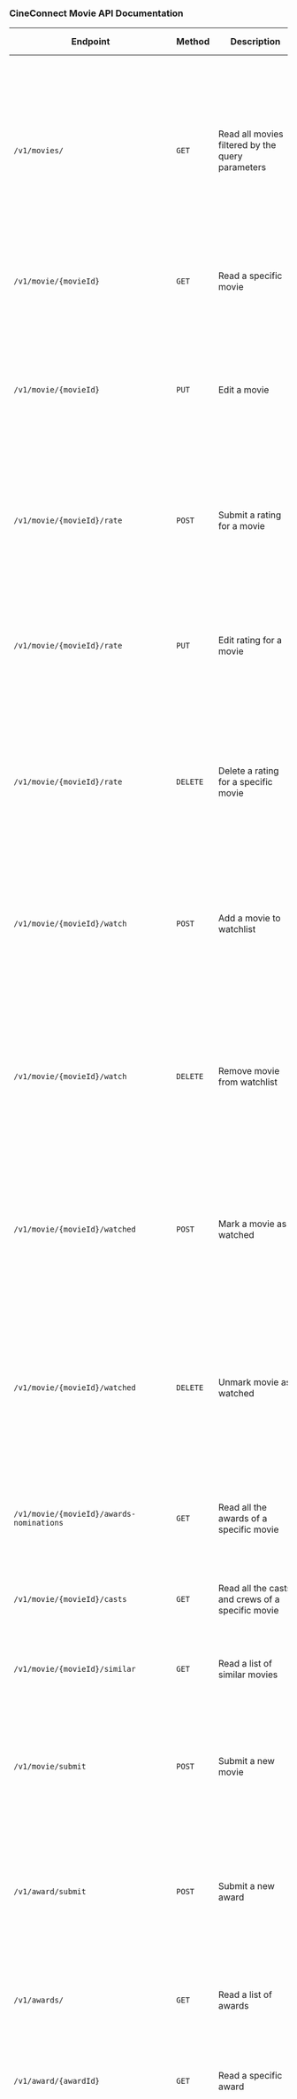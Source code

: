 ### CineConnect Movie API Documentation

| **Endpoint** | **Method** | **Description** | **Parameters** | **Request Body** | **Responses** |
|--------------|------------|-----------------|----------------|------------------|---------------|
| `/v1/movies/` | `GET` | Read all movies filtered by the query parameters | `title`: string (optional), `genre`: string (optional), `language`: string (optional), `startYear`: integer (optional), `endYear`: integer (optional), `startRating`: number (optional), `endRating`: number (optional), `offset`: integer (required, default=0), `limit`: integer (required, default=10), `orderBy`: string (required, default=nameAsc, enum=[nameAsc, nameDes, ratingAsc, ratingDes, releaseYearAsc, releaseYearDes]) | None | `200`: List of movies, `500`: Unexpected error |
| `/v1/movie/{movieId}` | `GET` | Read a specific movie | `movieId`: string (required), `castLimit`: integer (optional, default=20), `reviewLimit`: integer (optional, default=5), `forumPostLimit`: integer (optional, default=5) | None | `200`: Movie details, `404`: No movie found, `500`: Unexpected error |
| `/v1/movie/{movieId}` | `PUT` | Edit a movie | `movieId`: string (required), `Authorization`: string (required) | Movie object (required) | `200`: Movie successfully submitted for approval, `400`: Invalid input, `401`: Authentication required, `403`: Forbidden, `404`: Movie not found, `500`: Internal Server Error |
| `/v1/movie/{movieId}/rate` | `POST` | Submit a rating for a movie | `movieId`: string (required), `Authorization`: string (required) | `rating`: integer (required) | `201`: Movie successfully rated, `400`: Invalid input, `401`: Authentication required, `403`: Forbidden, `500`: Internal Server Error |
| `/v1/movie/{movieId}/rate` | `PUT` | Edit rating for a movie | `movieId`: string (required), `Authorization`: string (required) | `rating`: integer (required) | `200`: Rating successfully updated, `400`: Invalid input, `401`: Authentication required, `403`: Forbidden, `404`: Movie not found, `500`: Internal Server Error |
| `/v1/movie/{movieId}/rate` | `DELETE` | Delete a rating for a specific movie | `movieId`: string (required), `Authorization`: string (required) | None | `200`: Rating successfully deleted, `401`: Authentication required, `403`: Forbidden, `404`: No movie/previous rating found, `500`: Unexpected error |
| `/v1/movie/{movieId}/watch` | `POST` | Add a movie to watchlist | `movieId`: string (required), `Authorization`: string (required) | None | `201`: Movie successfully added to watchlist, `400`: Invalid input, `401`: Authentication required, `403`: Forbidden, `404`: Movie not found, `500`: Internal Server Error |
| `/v1/movie/{movieId}/watch` | `DELETE` | Remove movie from watchlist | `movieId`: string (required), `Authorization`: string (required) | None | `200`: Movie successfully removed from watchlist, `401`: Authentication required, `403`: Forbidden, `404`: No movie/previous addition to watchlist found, `500`: Unexpected error |
| `/v1/movie/{movieId}/watched` | `POST` | Mark a movie as watched | `movieId`: string (required), `Authorization`: string (required) | None | `201`: Movie successfully added to watched-list, `400`: Invalid input, `401`: Authentication required, `403`: Forbidden, `404`: Movie not found, `500`: Internal Server Error |
| `/v1/movie/{movieId}/watched` | `DELETE` | Unmark movie as watched | `movieId`: string (required), `Authorization`: string (required) | None | `200`: Movie successfully removed from watched-list, `401`: Authentication required, `403`: Forbidden, `404`: No movie/previous addition to watched-list found, `500`: Unexpected error |
| `/v1/movie/{movieId}/awards-nominations` | `GET` | Read all the awards of a specific movie | `movieId`: string (required) | None | `200`: Awards and nominations details, `404`: No movie found, `500`: Unexpected error |
| `/v1/movie/{movieId}/casts` | `GET` | Read all the casts and crews of a specific movie | `movieId`: string (required) | None | `200`: Cast and crew details, `404`: No movie found, `500`: Unexpected error |
| `/v1/movie/{movieId}/similar` | `GET` | Read a list of similar movies | `movieId`: string (required), `Authorization`: string (optional), `limit`: integer (optional) | None | `200`: List of similar movies, `404`: No movie found, `500`: Unexpected error |
| `/v1/movie/submit` | `POST` | Submit a new movie | `Authorization`: string (required) | Movie object (required) | `201`: Movie successfully submitted for approval, `400`: Invalid input, `401`: Authentication required, `403`: Forbidden, `500`: Internal Server Error |
| `/v1/award/submit` | `POST` | Submit a new award | `Authorization`: string (required) | Award object (required) | `201`: Award successfully submitted for approval, `400`: Invalid input, `401`: Authentication required, `403`: Forbidden, `500`: Internal Server Error |
| `/v1/awards/` | `GET` | Read a list of awards | `title`: string (optional), `year`: string (optional), `offset`: integer (optional), `limit`: integer (optional), `orderBy`: string (required, default=nameAsc, enum=[nameAsc, nameDes, startYear, endYear]) | None | `200`: List of awards, `500`: Unexpected error |
| `/v1/award/{awardId}` | `GET` | Read a specific award | `awardId`: string (required) | None | `200`: Award details, `404`: No award found, `500`: Unexpected error |
| `/v1/award/{awardId}` | `PUT` | Edit an award | `awardId`: string (required), `Authorization`: string (required) | Award object (required) | `200`: Award successfully submitted for approval, `400`: Invalid input, `401`: Authentication required, `403`: Forbidden, `404`: Award not found, `500`: Internal Server Error |
| `/v1/award/{awardId}` | `DELETE` | Remove an award | `awardId`: string (required), `Authorization`: string (required) | None | `200`: Award removal request successfully submitted, `401`: Authentication required, `403`: Forbidden, `404`: No award found, `500`: Unexpected error |
| `/v1/moviePersons/` | `GET` | Read a list of movie persons | `name`: string (optional), `offset`: integer (optional), `limit`: integer (optional), `orderBy`: string (required, default=nameAsc, enum=[nameAsc, nameDes]) | None | `200`: List of movie persons, `500`: Unexpected error |
| `/v1/moviePerson/submit` | `POST` | Submit a new MoviePerson details | `Authorization`: string (required) | MoviePerson object (required) | `201`: MoviePerson details successfully submitted for approval, `400`: Invalid input, `401`: Authentication required, `403`: Forbidden, `500`: Internal Server Error |
| `/v1/moviePerson/{moviePersonId}` | `GET` | Read a specific MoviePerson's details | `moviePersonId`: string (required) | None | `200`: MoviePerson details, `404`: No movie person found, `500`: Unexpected error |
| `/v1/moviePerson/{moviePersonId}` | `PUT` | Edit a MoviePerson's details | `moviePersonId`: string (required), `Authorization`: string (required) | MoviePerson object (required) | `200`: MoviePerson details successfully submitted for approval, `400`: Invalid input, `401`: Authentication required, `403`: Forbidden, `404`: Movie person not found, `500`: Internal Server Error |
| `/v1/moviePerson/{moviePersonId}` | `DELETE` | Remove a MoviePerson | `moviePersonId`: string (required), `Authorization`: string (required) | None | `200`: Movie person removal request successfully submitted, `401`: Authentication required, `403`: Forbidden, `404`: No movie person found, `500`: Unexpected error |
| `/v1/movie/{movieId}/reviews` | `GET` | Read all the reviews of a specific movie | `movieId`: string (required) | None | `200`: List of reviews, `404`: No movie found, `500`: Unexpected error |
| `/v1/movie/{movieId}/review/submit` | `POST` | Submit a rating and review for a movie | `movieId`: string (required), `Authorization`: string (required) | ReviewCard object (required) | `201`: Review successfully submitted, `400`: Invalid input, `401`: Authentication required, `403`: Forbidden, `404`: Movie not found, `500`: Internal Server Error |
| `/v1/review/{reviewId}` | `GET` | Read a specific review | `reviewId`: string (required) | None | `200`: Review details, `404`: No review found, `500`: Unexpected error |
| `/v1/review/{reviewId}` | `PUT` | Edit a review for a movie | `reviewId`: string (required), `Authorization`: string (required) | ReviewCard object (required) | `200`: Review successfully updated, `400`: Invalid input, `401`: Authentication required, `403`: Forbidden, `404`: Movie or review not found, `500`: Internal Server Error |
| `/v1/review/{reviewId}` | `DELETE` | Delete a specific review | `reviewId`: string (required), `Authorization`: string (required) | None | `200`: Review successfully deleted, `401`: Authentication required, `403`: Forbidden, `404`: No review found, `500`: Unexpected error |
| `/v1/movie/{movieId}/forum/join` | `POST` | Join a discussion forum for a post | `movieId`: string (required), `Authorization`: string (required) | None | `201`: Joined forum successfully, `400`: Invalid input, `401`: Authentication required, `403`: Forbidden, `404`: Movie not found, `500`: Internal Server Error |
| `/v1/movie/{movieId}/forum/join` | `DELETE` | Leave a discussion forum | `movieId`: string (required), `Authorization`: string (required) | None | `200`: Left the forum successfully, `401`: Authentication required, `403`: Forbidden, `404`: No movie found, `500`: Unexpected error |
| `/v1/movie/{movieId}/forum` | `GET` | Read all the discussion forum posts of a specific movie | `movieId`: string (required), `Authorization`: string (required) | None | `200`: List of forum posts, `401`: Unauthorized, `404`: No movie found, `500`: Unexpected error |
| `/v1/movie/{movieId}/forum-post/submit` | `POST` | Submit a forum post for a movie | `movieId`: string (required), `Authorization`: string (required) | ForumPost object (required) | `201`: Post successfully uploaded, `400`: Invalid input, `401`: Authentication required, `403`: Forbidden, `404`: Movie not found, `500`: Internal Server Error |
| `/v1/post/{postId}` | `GET` | Read a specific forum post | `postId`: string (required), `Authorization`: string (required), `commentLimit`: integer (required, default=10) | None | `200`: Post details, `401`: Authentication required, `403`: Forbidden, `404`: No post found, `500`: Unexpected error |
| `/v1/post/{postId}` | `PUT` | Edit a forum post for a movie | `postId`: string (required), `Authorization`: string (required) | ForumPost object (required) | `200`: Post successfully updated, `400`: Invalid input, `401`: Authentication required, `403`: Forbidden, `404`: Movie or post not found, `500`: Internal Server Error |
| `/v1/post/{postId}` | `DELETE` | Delete a specific post | `postId`: string (required), `Authorization`: string (required) | None | `200`: Post successfully deleted, `401`: Authentication required, `403`: Forbidden, `404`: No post found, `500`: Unexpected error |
| `/v1/post/{postId}/vote` | `POST` | Upvote/downvote to a post | `postId`: string (required), `Authorization`: string (required) | `voteType`: string (required, enum=[upvote, downvote]) | `201`: Vote successfully submitted, `400`: Invalid input, `401`: Authentication required, `403`: Forbidden, `404`: Post not found, `500`: Internal Server Error |
| `/v1/post/{postId}/vote` | `DELETE` | Remove vote | `postId`: string (required), `Authorization`: string (required) | None | `200`: Vote successfully removed, `401`: Authentication required, `403`: Forbidden, `404`: No post/previous vote found, `500`: Unexpected error |
| `/v1/post/{postId}/comment` | `POST` | Comment/reply to a post | `postId`: string (required), `Authorization`: string (required) | Comment object (required) | `201`: Comment successfully posted, `400`: Invalid input, `401`: Authentication required, `403`: Forbidden, `404`: Post not found, `500`: Internal Server Error |
| `/v1/post/{postId}/comment` | `GET` | Read comments under a post | `postId`: string (required), `Authorization`: string (required), `limit`: integer (required, default=10) | None | `200`: List of comments, `404`: No post found, `500`: Unexpected error |
| `/v1/post/{postId}/report` | `POST` | Report a post | `postId`: string (required), `Authorization`: string (required) | PostReport object (required) | `201`: Report successfully submitted for approval, `400`: Invalid input, `401`: Authentication required, `403`: Forbidden, `404`: Post not found, `500`: Internal Server Error |
| `/v1/report/{reportId}` | `GET` | Read a specific report | `reportId`: string (required), `Authorization`: string (required) | None | `200`: Report details, `404`: No report found, `500`: Unexpected error |
| `/v1/report/{reportId}/feedback` | `POST` | Provide admin feedback for a submitted report | `reportId`: string (required), `Authorization`: string (required) | Feedback object (required) | `201`: Feedback successfully posted, `400`: Invalid input, `401`: Authentication required, `403`: Forbidden, `404`: Report not found, `500`: Internal Server Error |
| `/v1/request/{requestId}` | `GET` | Read a specific request | `requestId`: string (required), `Authorization`: string (required) | None | `200`: Request details, `404`: No request found, `500`: Unexpected error |
| `/v1/request/{requestId}/feedback` | `POST` | Provide admin feedback for a submitted request | `requestId`: string (required), `Authorization`: string (required) | Feedback object (required) | `201`: Feedback successfully posted, `400`: Invalid input, `401`: Authentication required, `403`: Forbidden, `404`: Request not found, `500`: Internal Server Error |
| `/v1/feedback/{feedbackId}` | `GET` | Read a specific feedback | `feedbackId`: string (required), `Authorization`: string (required) | None | `200`: Feedback details, `404`: No feedback found, `500`: Unexpected error |
| `/v1/movie/{movieId}/theaters` | `GET` | Get theaters showing a specific movie | `movieId`: string (required), `date`: string (optional, format="YYYY-MM-DD"), `location`: string (optional, format="latitude,longitude") | None | `200`: List of theaters, `500`: Unexpected error |
| `/v1/theaters` | `GET` | Get theaters based on queries | `movie_name`: string (optional), `location`: string (required, format="latitude,longitude"), `time`: string (optional, format="YYYY-MM-DD HH:mm"), `price_range`: string (optional, example="10-20") | None | `200`: List of theaters, `500`: Unexpected error |
| `/v1/theaters` | `POST` | Incorporate a new theater | `Authorization`: string (required) | TheaterInfo object (required) | `201`: Theater successfully added, `500`: Internal Server Error |
| `/v1/theaters/{theaterId}/showtimes` | `PUT` | Update showtimes for existing theaters | `theaterId`: integer (required) | ShowtimeList object (required) | `200`: Showtimes updated successfully, `400`: Invalid input, `401`: Unauthorized, `403`: Forbidden, `404`: Theater not found, `500`: Internal Server Error |
| `/v1/theater/submit` | `POST` | Add new theater request | `Authorization`: string (required) | Request object (required) | `201`: Request successfully submitted, `400`: Invalid input, `401`: Authentication required, `403`: Forbidden, `500`: Internal Server Error |
